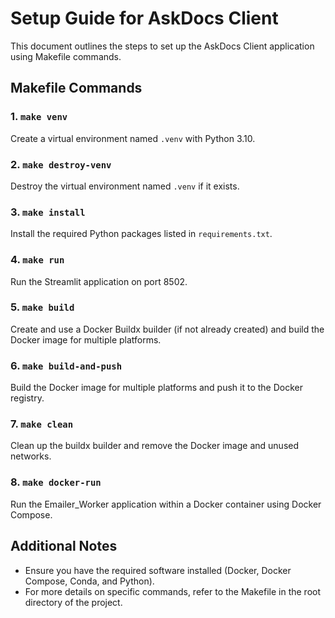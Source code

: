 # Setup Guide for AskDocs Client

This document outlines the steps to set up the AskDocs Client application using Makefile commands.

## Makefile Commands

### 1. `make venv`
Create a virtual environment named `.venv` with Python 3.10.

### 2. `make destroy-venv`
Destroy the virtual environment named `.venv` if it exists.

### 3. `make install`
Install the required Python packages listed in `requirements.txt`.

### 4. `make run`
Run the Streamlit application on port 8502.

### 5. `make build`
Create and use a Docker Buildx builder (if not already created) and build the Docker image for multiple platforms.

### 6. `make build-and-push`
Build the Docker image for multiple platforms and push it to the Docker registry.

### 7. `make clean`
Clean up the buildx builder and remove the Docker image and unused networks.

### 8. `make docker-run`
Run the Emailer_Worker application within a Docker container using Docker Compose.

## Additional Notes

- Ensure you have the required software installed (Docker, Docker Compose, Conda, and Python).
- For more details on specific commands, refer to the Makefile in the root directory of the project.
